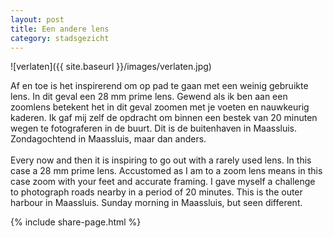 ```yaml
---
layout: post
title: Een andere lens
category: stadsgezicht
---
```



![verlaten]({{ site.baseurl }}/images/verlaten.jpg)


Af en toe is het inspirerend om op pad te gaan met een weinig gebruikte lens. In dit geval een 28 mm prime lens. Gewend als ik ben aan een zoomlens betekent het in dit geval zoomen met je voeten en nauwkeurig kaderen. Ik gaf mij zelf de opdracht om binnen een bestek van 20 minuten wegen te fotograferen in de buurt. Dit is de buitenhaven in Maassluis. Zondagochtend in Maassluis, maar dan anders.
<br><br>
Every now and then it is inspiring to go out with a rarely used lens. In this case a 28 mm prime lens. Accustomed as I am to a zoom lens means in this case zoom with your feet and accurate framing. I gave myself a challenge to photograph roads nearby in a period of 20 minutes. This is the outer harbour in Maassluis. Sunday morning in Maassluis, but seen different.

{% include share-page.html %}
